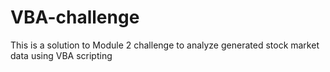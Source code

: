 # VBA-challenge
This is a solution to Module 2 challenge to analyze generated stock market data using VBA scripting
